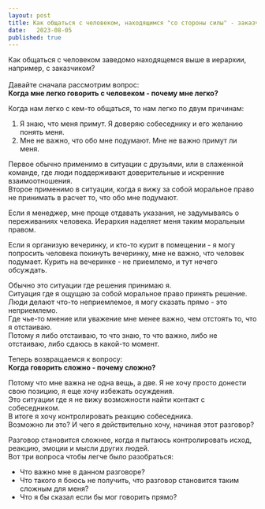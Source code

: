 ```yaml
---
layout: post
title: Как общаться с человеком, находящимся "со стороны силы" - заказчиком, начальником
date:   2023-08-05
published: true
---
```

Как общаться с человеком заведомо находящемся выше в иерархии, например, с заказчиком?\
 \
Давайте сначала рассмотрим вопрос:\
**Когда мне легко говорить с человеком - почему мне легко?**

Когда нам легко с кем-то общаться, то нам легко по двум причинам:
1. Я знаю, что меня примут. Я доверяю собеседнику и его желанию понять меня.
2. Мне не важно, что обо мне подумают. Мне не важно примут ли меня.

Первое обычно применимо в ситуации с друзьями, или в слаженной команде, где люди поддерживают доверительные и искренние взаимоотношения.\
Второе применимо в ситуации, когда я вижу за собой моральное право не принимать в расчет то, что обо мне подумают.

Если я менеджер, мне проще отдавать указания, не задумываясь о переживаниях человека. Иерархия наделяет меня таким моральным правом.

Если я организую вечеринку, и кто-то курит в помещении - я могу попросить человека покинуть вечеринку, мне не важно, что человек подумает. Курить на вечеринке - не приемлемо, и тут нечего обсуждать.

Обычно это ситуации где решения принимаю я.\
Ситуация где я ощущаю за собой моральное право принять решение.\
Люди делают что-то неприемлемое, я могу сказать прямо - это неприемлемо.\
Где чье-то мнение или уважение мне менее важно, чем отстоять то, что я отстаиваю.\
Потому я либо отстаиваю, то что знаю, то что важно, либо не отстаиваю, либо сдаюсь в какой-то момент.

Теперь возвращаемся к вопросу:\
**Когда говорить сложно - почему сложно?**

Потому что мне важна не одна вещь, а две. Я не хочу просто донести свою позицию, я еще хочу избежать осуждения.\
Это ситуации где я не вижу возможности найти контакт с собеседником.\
В итоге я хочу контролировать реакцию собеседника.\
Возможно ли это? И чего я действительно хочу, начиная этот разговор?

Разговор становится сложнее, когда я пытаюсь контролировать исход, реакцию, эмоции и мысли других людей.\
Вот три вопроса чтобы легче было разобраться:
* Что важно мне в данном разговоре?
* Что такого я боюсь не получить, что разговор становится таким сложным для меня?
* Что я бы сказал если бы мог говорить прямо?
